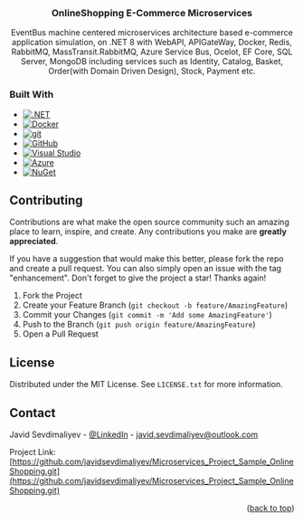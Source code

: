<a name="readme-top"></a>

<!-- PROJECT LOGO -->
<br />
<div align="center">
<h3 align="center">OnlineShopping E-Commerce Microservices</h3>

  <p align="center">
     EventBus machine centered microservices architecture based e-commerce application simulation, on .NET 8 with WebAPI, APIGateWay, Docker, Redis, RabbitMQ, MassTransit.RabbitMQ, Azure Service Bus, Ocelot, EF Core, SQL Server, MongoDB including services such as Identity, Catalog, Basket, Order(with Domain Driven Design), Stock, Payment  etc.
  </p>
</div>


### Built With

* [![.NET](https://img.shields.io/badge/--512BD4?logo=.net&logoColor=ffffff)](https://dotnet.microsoft.com/)
* [![Docker](https://badgen.net/badge/icon/docker?icon=docker&label)](https://https://docker.com/)
* [![git](https://img.shields.io/badge/--F05032?logo=git&logoColor=ffffff)](http://git-scm.com/)
* [![GitHub](https://badgen.net/badge/icon/github?icon=github&label)](https://github.com)
* [![Visual Studio](https://img.shields.io/badge/--6C33AF?logo=visual%20studio)](https://visualstudio.microsoft.com/)
* [![Azure](https://badgen.net/badge/icon/azure?icon=azure&label)](https://azure.microsoft.com)
* [![NuGet](https://badgen.net/badge/icon/nuget?icon=nuget&label)](https://https://nuget.org/)

<!-- CONTRIBUTING -->
## Contributing

Contributions are what make the open source community such an amazing place to learn, inspire, and create. Any contributions you make are **greatly appreciated**.

If you have a suggestion that would make this better, please fork the repo and create a pull request. You can also simply open an issue with the tag "enhancement".
Don't forget to give the project a star! Thanks again!

1. Fork the Project
2. Create your Feature Branch (`git checkout -b feature/AmazingFeature`)
3. Commit your Changes (`git commit -m 'Add some AmazingFeature'`)
4. Push to the Branch (`git push origin feature/AmazingFeature`)
5. Open a Pull Request

<!-- LICENSE -->
## License

Distributed under the MIT License. See `LICENSE.txt` for more information.

<!-- CONTACT -->
## Contact

Javid Sevdimaliyev - [@LinkedIn](https://www.linkedin.com/in/javid-sevdimaliyev-13351a151/) - javid.sevdimaliyev@outlook.com

Project Link: [https://github.com/javidsevdimaliyev/Microservices_Project_Sample_OnlineShopping.git](https://github.com/javidsevdimaliyev/Microservices_Project_Sample_OnlineShopping.git)

<p align="right">(<a href="#readme-top">back to top</a>)</p>
